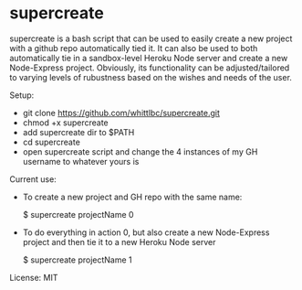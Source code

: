 supercreate
=================

supercreate is a bash script that can be used to easily create a new project with a github repo automatically tied it. It can also be used to both automatically tie in a sandbox-level Heroku Node server and create a new Node-Express project. Obviously, its functionality can be adjusted/tailored to varying levels of rubustness based on the wishes and needs of the user.

Setup:

  - git clone https://github.com/whittlbc/supercreate.git
  - chmod +x supercreate
  - add supercreate dir to $PATH
  - cd supercreate
  - open supercreate script and change the 4 instances of my GH username to whatever yours is

Current use:

  - To create a new project and GH repo with the same name: 
  
    $ supercreate projectName 0

  - To do everything in action 0, but also create a new Node-Express project and then tie it to a new Heroku Node server

    $ supercreate projectName 1



License: MIT 
